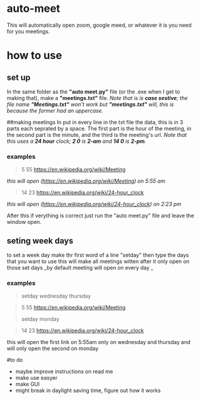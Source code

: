 # auto-meet
This will automatically open zoom, google meed, or whatever it is you need for you meetings. 

# how to use

## set up
In the same folder as the **"auto meet.py"** file (or the .exe when I get to making that), make a **"meetings.txt"** file. _Note that is is **case sestive**; the file name **"Meetings.txt"** won't work but **"meetings.txt"** will, this is because the former had an uppercase._

##making meetings
In put in every line in the txt file the data, this is in 3 parts each seprated by a space. The first part is the hour of the meeting, in the second part is the minute, and the third is the meeting's url. _Note that this uses a **24 hour** clock; **2 0** is **2-am** and **14 0** is **2-pm**._

### examples
> 5 55 https://en.wikipedia.org/wiki/Meeting

_this will open (https://en.wikipedia.org/wiki/Meeting) on 5:55 am_


> 14 23 https://en.wikipedia.org/wiki/24-hour_clock

_this will open (https://en.wikipedia.org/wiki/24-hour_clock) on 2:23 pm_

After this if verything is correct just run the "auto meet.py" file and leave the window open.

## seting week days

to set a week day make thr first word of a line "setday" then type the days that you want to use
this will make all meetings witten after it only open on those set days
_by default meeting will open on every day _



### examples
>setday wednesday thursday

> 5 55 https://en.wikipedia.org/wiki/Meeting

>setday monday

> 14 23 https://en.wikipedia.org/wiki/24-hour_clock

this will open the first link on 5:55am only on wednesday and thursday and will only open the second on monday

#to do
* maybe improve instructions on read me
* make use easyer
* make GUI
* might break in daylight saving time, figure out how it works

